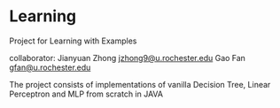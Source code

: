 # Learning
Project for Learning with Examples


collaborator:
Jianyuan Zhong jzhong9@u.rochester.edu
Gao Fan gfan@u.rochester.edu

The project consists of implementations of vanilla Decision Tree, Linear Perceptron and MLP from scratch in JAVA
